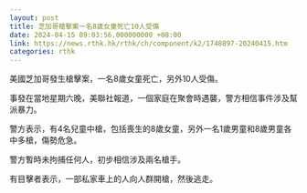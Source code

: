 ```yaml
---
layout: post
title: 芝加哥槍擊案一名8歲女童死亡10人受傷
date: 2024-04-15 09:03:56.000000000 +08:00
link: https://news.rthk.hk/rthk/ch/component/k2/1748897-20240415.htm
categories: rthk
---
```


美國芝加哥發生槍擊案，一名8歲女童死亡，另外10人受傷。

事發在當地星期六晚，美聯社報道，一個家庭在聚會時遇襲，警方相信事件涉及幫派暴力。

警方表示，有4名兒童中槍，包括喪生的8歲女童，另外一名1歲男童和8歲男童各中多槍，傷勢危急。

警方暫時未拘捕任何人，初步相信涉及兩名槍手。

有目擊者表示，一部私家車上的人向人群開槍，然後逃走。
